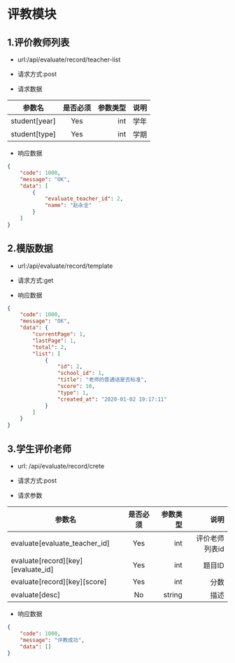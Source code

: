 # 评教模块

## 1.评价教师列表

- url:/api/evaluate/record/teacher-list

- 请求方式:post

- 请求数据

| 参数名   | 是否必须     | 参数类型 | 说明   |
| -------- | :----------: | -----:   | -----: |
| student[year]    | Yes          | int      |  学年    |
| student[type]    | Yes          | int      |  学期    |


- 响应数据

``` json
{
    "code": 1000,
    "message": "OK",
    "data": [
        {
            "evaluate_teacher_id": 2,
            "name": "赵永全"
        }
    ]
}
```


## 2.模版数据

- url:/api/evaluate/record/template

- 请求方式:get

- 响应数据

```json
{
    "code": 1000,
    "message": "OK",
    "data": {
        "currentPage": 1,
        "lastPage": 1,
        "total": 2,
        "list": [
            {
                "id": 2,
                "school_id": 1,
                "title": "老师的普通话是否标准",
                "score": 10,
                "type": 1,
                "created_at": "2020-01-02 19:17:11"
            }
        ]
    }
}
```

## 3.学生评价老师
- url: /api/evaluate/record/crete

- 请求方式:post

- 请求参数

| 参数名   | 是否必须     | 参数类型 | 说明   |
| -------- | :----------: | -----:   | -----: |
| evaluate[evaluate_teacher_id]    | Yes      | int      |     评价老师列表id   |
| evaluate[record][key][evaluate_id]    | Yes      | int      |    题目ID   |
| evaluate[record][key][score]    | Yes      | int      |    分数   |
| evaluate[desc]    | No      | string      |     描述   |



- 响应数据
```json
{
    "code": 1000,
    "message": "评教成功",
    "data": []
}
```